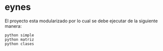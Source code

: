 # eynes

El proyecto esta modularizado por lo cual se debe ejecutar de la siguiente manera:

```
python simple
python matriz
python clases
```
